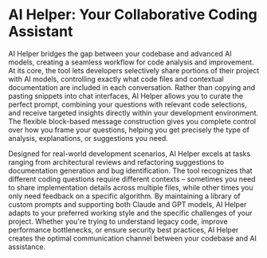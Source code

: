 # AI Helper: Your Collaborative Coding Assistant

AI Helper bridges the gap between your codebase and advanced AI models, creating a seamless workflow for code analysis and improvement. At its core, the tool lets developers selectively share portions of their project with AI models, controlling exactly what code files and contextual documentation are included in each conversation. Rather than copying and pasting snippets into chat interfaces, AI Helper allows you to curate the perfect prompt, combining your questions with relevant code selections, and receive targeted insights directly within your development environment. The flexible block-based message construction gives you complete control over how you frame your questions, helping you get precisely the type of analysis, explanations, or suggestions you need.

Designed for real-world development scenarios, AI Helper excels at tasks ranging from architectural reviews and refactoring suggestions to documentation generation and bug identification. The tool recognizes that different coding questions require different contexts – sometimes you need to share implementation details across multiple files, while other times you only need feedback on a specific algorithm. By maintaining a library of custom prompts and supporting both Claude and GPT models, AI Helper adapts to your preferred working style and the specific challenges of your project. Whether you're trying to understand legacy code, improve performance bottlenecks, or ensure security best practices, AI Helper creates the optimal communication channel between your codebase and AI assistance.
